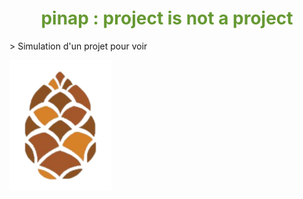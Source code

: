 <h1 align="center" style="color:#669933">pinap : project is not a project</h1>
> Simulation d'un projet pour voir

![pinap logo](pinap.png)
